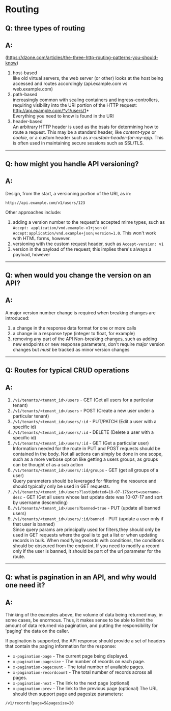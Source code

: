 # Routing

## Q: three types of routing
## A:
(https://dzone.com/articles/the-three-http-routing-patterns-you-should-know)
1. host-based  
like old virtual servers, the web server (or other) looks at the host being accessed and routes accordingly (api.example.com vs web.example.com)
1. path-based  
increasingly common with scaling containers and ingress-controllers, requiring visibility into the URI portion of the HTTP request:
http://api.example.com/*v1/users/1*  
Everything you need to know is found in the URI
1. header-based  
An arbitrary HTTP header is used as the bsais for determining how to route a request. This may be a standard header, like _content-type_ or _cookie_, or a custom header such as _x-custom-header-for-my-app_. This is often used in maintaining secure sessions such as SSL/TLS.

---
## Q: how might you handle API versioning?
## A:
Design, from the start, a versioning portion of the URI, as in:
```
http://api.example.com/v1/users/123
```
Other approaches include:
1. adding a version number to the request's accepted mime types, such as `Accept: application/vnd.example-v1+json` or `Accept:application/vnd.example+json;version=1.0`. This won't work with HTML forms, however.
1. versioning with the custom request header, such as `Accept-version: v1`
1. version in the payload of the request; this implies there's always a payload, however

---
## Q: when would you change the version on an API?
## A:
A major version number change is required when breaking changes are introduced:
1. a change in the response data format for one or more calls
2. a change in a response type (integer to float, for example)
3. removing any part of the API
Non-breaking changes, such as adding new endpoints or new response parameters, don't require major version changes but *must* be tracked as minor version changes

---
## Q: Routes for typical CRUD operations
## A:
1. `/v1/tenants/<tenant_id>/users` - GET (Get all users for a particular tenant)
2. `/v1/tenants/<tenant_id>/users` - POST (Create a new user under a particular tenant)
3. `/v1/tenants/<tenant_id>/users/:id` - PUT/PATCH (Edit a user with a specific id)
4. `/v1/tenants/<tenant_id>/users/:id` - DELETE (Delete a user with a specific id)
5. `/v1/tenants/<tenant_id>/users/:id` - GET (Get a particular user)  
Information needed for the route in PUT and POST requests should be contained in the body. Not all actions can simply be done in one scope, such as a more verbose option like getting a users groups, as groups can be thought of as a sub action
1. `/v1/tenants/<tenant_id>/users/:id/groups` - GET (get all groups of a user)  
Query parameters should be leveraged for filtering the resource and should typically only be used in GET requests.
1. `/v1/tenants/<tenant_id>/users?lastUpdated=10-07-17&sort=username-desc` - GET (Get all users whose last update date was 10-07-17 and sort by username descending)
1. `/v1/tenants/<tenant_id>/users?banned=true` - PUT (update all banned users)  
1. `/v1/tenants/<tenant_id>/users/:id/banned` - PUT (update a user only if that user is banned)  
Since query params are principally used for filters,they should only be used in GET requests where the goal is to get a list or when updating records in bulk. When modifying records with conditions, the conditions should be obscured from the endpoint. If you need to modify a record only if the user is banned, it should be part of the url parameter for the route.

---
## Q: what is pagination in an API, and why would one need it?
## A:
Thinking of the examples above, the volume of data being returned may, in some cases, be enormous. Thus, it makes sense to be able to limit the amount of data returned via pagination, and putting the responsibility for 'paging' the data on the caller.

If pagination is supported, the API response should provide a set of headers that contain the paging information for the response:
* `x-pagination-page` - The current page being displayed.
* `x-pagination-pagesize` - The number of records on each page.
* `x-pagination-pagecount` - The total number of available pages.
* `x-pagination-recordcount` - The total number of records across all pages.
* `x-pagination-next` - The link to the next page (optional)
* `x-pagination-prev` - The link to the previous page (optional)
The URL should then support page and pagesize parameters:
```
/v1/records?page=5&pagesize=20
```
